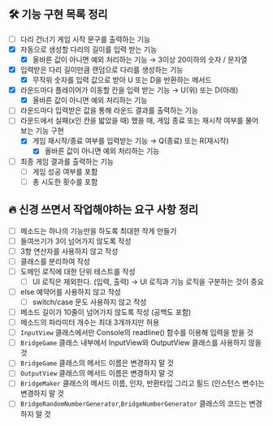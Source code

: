 ## 🛠 기능 구현 목록 정리

- [ ]  다리 건너기 게임 시작 문구를 출력하는 기능
- [x]  자동으로 생성할 다리의 길이를 입력 받는 기능
    - [x]  올바른 값이 아니면 예외 처리하는 기능 → 3이상 20이하의 숫자 / 문자열
- [x]  입력받은 다리 길이만큼 랜덤으로 다리를 생성하는 기능
    - [x]  무작위 숫자를 입력 값으로 받아 U 또는 D을 반환하는 메서드
- [x]  라운드마다 플레이어가 이동할 칸을 입력 받는 기능 → U(위) 또는 D(아래)
    - [x]  올바른 값이 아니면 예외 처리하는 기능
- [ ]  라운드마다 입력받은 값을 통해 라운드 결과를 출력하는 기능
- [ ]  라운드에서 실패(x인 칸을 밟았을 때) 했을 때, 게임 종료 또는 재시작 여부를 물어보는 기능 구현
    - [x]  게임 재시작/종료 여부를 입력받는 기능 → Q(종료) 또는 R(재시작)
        - [x]  올바른 값이 아니면 예외 처리하는 기능
- [ ]  최종 게임 결과를 출력하는 기능
    - [ ]  게임 성공 여부를 포함
    - [ ]  총 시도한 횟수를 포함

## 🔥 신경 쓰면서 작업해야하는 요구 사항 정리

- [ ]  메소드는 하나의 기능만을 하도록 최대한 작게 만들기
- [ ]  들여쓰기가 3이 넘어가지 않도록 작성
- [ ]  3항 연산자를 사용하지 않고 작성
- [ ]  클래스를 분리하여 작성
- [ ]  도메인 로직에 대한 단위 테스트를 작성
    - [ ]  UI 로직은 제외한다. (입력, 출력) → UI 로직과 기능 로직을 구분하는 것이 중요
- [ ]  else 예약어를 사용하지 않고 작성
    - [ ]  switch/case 문도 사용하지 않고 작성
- [ ]  메소드 길이가 10줄이 넘어가지 않도록 작성 (공백도 포함)
- [ ]  메소드의 파라미터 개수는 최대 3개까지만 허용
- [ ]  `InputView` 클래스에서만 Console의 readline() 함수를 이용해 입력을 받을 것
- [ ]  `BridgeGame` 클래스 내부에서 InputView와 OutputView 클래스를 사용하지 않을 것
- [ ]  `BridgeGame` 클래스의 메서드 이름은 변경하지 말 것
- [ ]  `OutputView` 클래스의 메서드 이름은 변경하지 말 것
- [ ]  `BridgeMaker` 클래스의 메서드 이름, 인자, 반환타입 그리고 필드 (인스턴스 변수)는 변경하지 말 것
- [ ]  `BridgeRandomNumberGenerator`,`BridgeNumberGenerator` 클래스의 코드는 변경하지 말 것